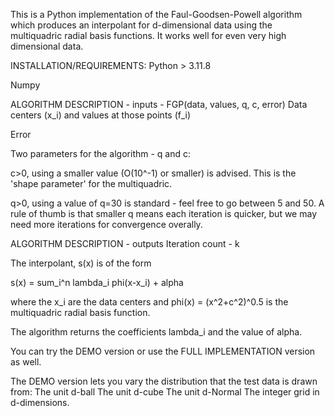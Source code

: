 This is a Python implementation of the Faul-Goodsen-Powell algorithm which produces an interpolant for d-dimensional data using the multiquadric radial basis functions. It works well for even very high dimensional data.

INSTALLATION/REQUIREMENTS:
Python > 3.11.8

Numpy

ALGORITHM DESCRIPTION - inputs - FGP(data, values, q, c, error)
Data centers (x_i) and values at those points (f_i)

Error

Two parameters for the algorithm - q and c:

c>0, using a smaller value (O(10^-1) or smaller) is advised. This is the 'shape parameter' for the multiquadric.

q>0, using a value of q=30 is standard - feel free to go between 5 and 50. A rule of thumb is that smaller q means each iteration is quicker, but we may need more iterations for convergence overally. 

ALGORITHM DESCRIPTION - outputs
Iteration count - k


The interpolant, s(x) is of the form 

s(x) = sum_i^n lambda_i phi(x-x_i) + alpha

where the x_i are the data centers and phi(x) = (x^2+c^2)^0.5 is the multiquadric radial basis function.

The algorithm returns the coefficients lambda_i and the value of alpha.

You can try the DEMO version or use the FULL IMPLEMENTATION version as well.

The DEMO version lets you vary the distribution that the test data is drawn from:
The unit d-ball
The unit d-cube
The unit d-Normal
The integer grid in d-dimensions.
